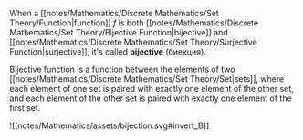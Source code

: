 When a [[notes/Mathematics/Discrete Mathematics/Set Theory/Function|function]] $f$ is both [[notes/Mathematics/Discrete Mathematics/Set Theory/Bijective Function|bijective]] and [[notes/Mathematics/Discrete Mathematics/Set Theory/Surjective Function|surjective]], it's called **bijective** (биекция).

Bijective function is a function between the elements of two [[notes/Mathematics/Discrete Mathematics/Set Theory/Set|sets]], where each element of one set is paired with exactly one element of the other set, and each element of the other set is paired with exactly one element of the first set.

![[notes/Mathematics/assets/bijection.svg#invert_B]]